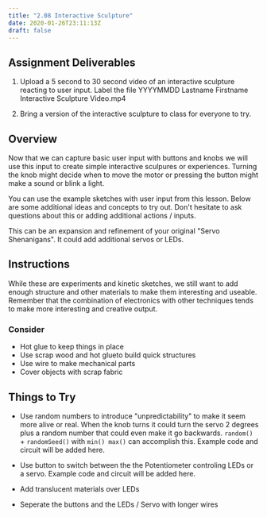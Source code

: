 ```yaml
---
title: "2.08 Interactive Sculpture"
date: 2020-01-26T23:11:13Z
draft: false
---
```


## Assignment Deliverables

1. Upload a 5 second to 30 second video of an interactive sculpture reacting to user input. Label the file YYYYMMDD Lastname Firstname Interactive Sculpture Video.mp4

2. Bring a version of the interactive sculpture to class for everyone to try.

## Overview

Now that we can capture basic user input with buttons and knobs we will use this input to create simple interactive sculpures or experiences. Turning the knob might decide when to move the motor or pressing the button might make a sound or blink a light.

You can use the example sketches with user input from this lesson. Below are some additional ideas and concepts to try out. Don't hesitate to ask questions about this or adding additional actions / inputs.

This can be an expansion and refinement of your original "Servo Shenanigans". It could add additional servos or LEDs.

## Instructions

While these are experiments and kinetic sketches, we still want to add enough structure and other materials to make them interesting and useable. Remember that the combination of electronics with other techniques tends to make more interesting and creative output.

### Consider

- Hot glue to keep things in place
- Use scrap wood and hot glueto build quick structures
- Use wire to make mechanical parts
- Cover objects with scrap fabric

## Things to Try

- Use random numbers to introduce "unpredictability" to make it seem more alive or real. When the knob turns it could turn the servo 2 degrees plus a random number that could even make it go backwards. `random()` + `randomSeed()` with `min() max()` can accomplish this. Example code and circuit will be added here.

- Use button to switch between the the Potentiometer controling LEDs or a servo. Example code and circuit will be added here.

- Add translucent materials over LEDs

- Seperate the buttons and the LEDs / Servo with longer wires
